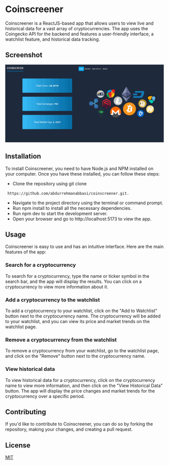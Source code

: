 
# Coinscreener
Coinscreener is a ReactJS-based app that allows users to view live and historical data for a vast array of cryptocurrencies. The app uses the Coingecko API for the backend and features a user-friendly interface, a watchlist feature, and historical data tracking.

## Screenshot
![App Screenshot](https://github.com/abdurrehmanabbasi/coinscreener/blob/master/coinscreengif.gif)


## Installation
To install Coinscreener, you need to have Node.js and NPM installed on your computer. Once you have these installed, you can follow these steps:

* Clone the repository using git clone 
```
 https://github.com/abdurrehmanabbasi/coinscreener.git.
 ```
* Navigate to the project directory using the terminal or command prompt.
* Run npm install to install all the necessary dependencies.
* Run npm dev to start the development server.
* Open your browser and go to http://localhost:5173 to view the app.

## Usage
Coinscreener is easy to use and has an intuitive interface. Here are the main features of the app:

### Search for a cryptocurrency
To search for a cryptocurrency, type the name or ticker symbol in the search bar, and the app will display the results. You can click on a cryptocurrency to view more information about it.

### Add a cryptocurrency to the watchlist
To add a cryptocurrency to your watchlist, click on the "Add to Watchlist" button next to the cryptocurrency name. The cryptocurrency will be added to your watchlist, and you can view its price and market trends on the watchlist page.

### Remove a cryptocurrency from the watchlist
To remove a cryptocurrency from your watchlist, go to the watchlist page, and click on the "Remove" button next to the cryptocurrency name.

### View historical data
To view historical data for a cryptocurrency, click on the cryptocurrency name to view more information, and then click on the "View Historical Data" button. The app will display the price changes and market trends for the cryptocurrency over a specific period.

## Contributing
If you'd like to contribute to Coinscreener, you can do so by forking the repository, making your changes, and creating a pull request.

## License

[MIT](https://choosealicense.com/licenses/mit/)
